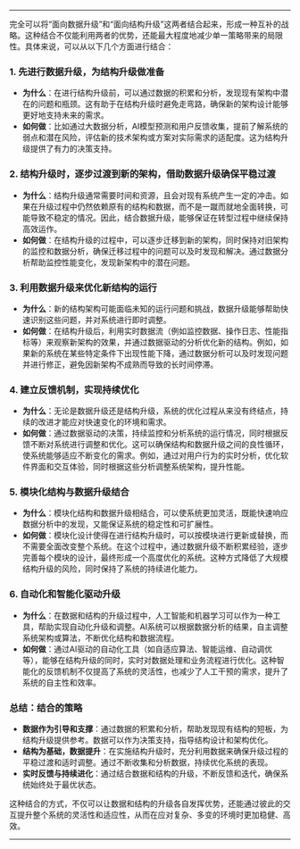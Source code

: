 
---

完全可以将“面向数据升级”和“面向结构升级”这两者结合起来，形成一种互补的战略。这种结合不仅能利用两者的优势，还能最大程度地减少单一策略带来的局限性。具体来说，可以从以下几个方面进行结合：

### 1. **先进行数据升级，为结构升级做准备**

- **为什么**：在进行结构升级前，可以通过数据的积累和分析，发现现有架构中潜在的问题和瓶颈。这有助于在结构升级时避免走弯路，确保新的架构设计能够更好地支持未来的需求。
- **如何做**：比如通过大数据分析，AI模型预测和用户反馈收集，提前了解系统的弱点和潜在风险，评估新的技术架构或方案对实际需求的适配度。这为结构升级提供了有力的决策支持。

### 2. **结构升级时，逐步过渡到新的架构，借助数据升级确保平稳过渡**

- **为什么**：结构升级通常需要时间和资源，且会对现有系统产生一定的冲击。如果在升级过程中仍然依赖原有的结构和数据，而不是一蹴而就地全面转换，可能导致不稳定的情况。因此，结合数据升级，能够保证在转型过程中继续保持高效运作。
- **如何做**：在结构升级的过程中，可以逐步迁移到新的架构，同时保持对旧架构的监控和数据分析，确保迁移过程中的问题可以及时发现和解决。通过数据分析帮助监控性能变化，发现新架构中的潜在问题。

### 3. **利用数据升级来优化新结构的运行**

- **为什么**：新的结构架构可能面临未知的运行问题和挑战，数据升级能够帮助快速识别这些问题，并对系统进行即时调整。
- **如何做**：在结构升级后，利用实时数据流（例如监控数据、操作日志、性能指标等）来观察新架构的效果，并通过数据驱动的分析优化新的结构。例如，如果新的系统在某些特定条件下出现性能下降，通过数据分析可以及时发现问题并进行修正，避免因新架构不成熟而导致的长时间停滞。

### 4. **建立反馈机制，实现持续优化**

- **为什么**：无论是数据升级还是结构升级，系统的优化过程从来没有终结点，持续的改进才能应对快速变化的环境和需求。
- **如何做**：通过数据驱动的决策，持续监控和分析系统的运行情况，同时根据反馈不断对系统进行调整和优化。这可以确保结构和数据升级之间的良性循环，使系统能够适应不断变化的需求。例如，通过对用户行为的实时分析，优化软件界面和交互体验，同时根据这些分析调整系统架构，提升性能。

### 5. **模块化结构与数据升级结合**

- **为什么**：模块化结构和数据升级相结合，可以使系统更加灵活，既能快速响应数据分析中的发现，又能保证系统的稳定性和可扩展性。
- **如何做**：模块化设计使得在进行结构升级时，可以按模块进行更新或替换，而不需要全面改变整个系统。在这个过程中，通过数据升级不断积累经验，逐步完善每个模块的设计，最终形成一个高度优化的系统。这种方式降低了大规模结构升级的风险，同时保持了系统的持续进化能力。

### 6. **自动化和智能化驱动升级**

- **为什么**：在数据和结构的升级过程中，人工智能和机器学习可以作为一种工具，帮助实现自动化升级和调整。AI系统可以根据数据分析的结果，自主调整系统架构或算法，不断优化结构和数据流程。
- **如何做**：通过AI驱动的自动化工具（如自适应算法、智能运维、自动调优等），能够在结构升级的同时，实时对数据处理和业务流程进行优化。这种智能化的反馈机制不仅提高了系统的灵活性，也减少了人工干预的需求，提升了系统的自主性和效率。

### **总结：结合的策略**

- **数据作为引导和支撑**：通过数据的积累和分析，帮助发现现有结构的短板，为结构升级提供参考。数据可以作为决策支持，指导结构设计和架构优化。
- **结构为基础，数据提升**：在实施结构升级时，充分利用数据来确保升级过程的平稳过渡和适时调整。通过不断收集和分析数据，持续优化系统的表现。
- **实时反馈与持续进化**：通过结合数据和结构的升级，不断反馈和迭代，确保系统始终处于最优状态。

这种结合的方式，不仅可以让数据和结构的升级各自发挥优势，还能通过彼此的交互提升整个系统的灵活性和适应性，从而在应对复杂、多变的环境时更加稳健、高效。

---


